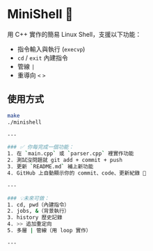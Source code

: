 # MiniShell 🐚

用 C++ 實作的簡易 Linux Shell，支援以下功能：

- 指令輸入與執行 (`execvp`)
- `cd` / `exit` 內建指令
- 管線 `|`
- 重導向 `<` `>`


## 使用方式
```bash
make
./minishell

---

### ✅ 你每完成一個功能：
1. 在 `main.cpp` 或 `parser.cpp` 裡實作功能
2. 測試沒問題就 git add + commit + push
3. 更新 `README.md` 補上新功能
4. GitHub 上自動顯示你的 commit、code、更新紀錄 🎯

---

### 💡未來可做：
1. cd, pwd（內建指令）
2. jobs, &（背景執行）
3. history 歷史記錄
4. >> 追加重定向
5. 多層 | 管線（用 loop 實作）

---